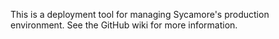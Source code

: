 This is a deployment tool for managing Sycamore's production environment. See the GitHub wiki for more information.
